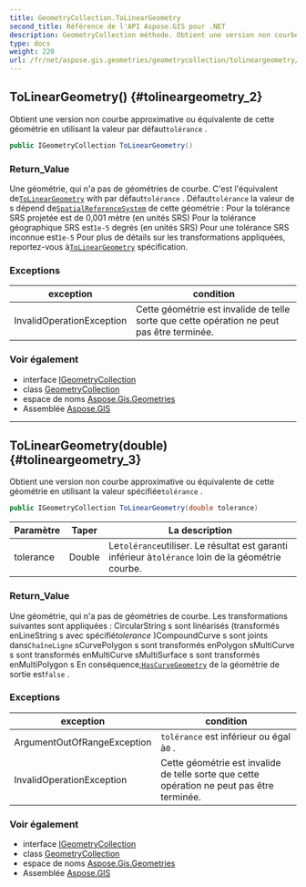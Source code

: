 ```yaml
---
title: GeometryCollection.ToLinearGeometry
second_title: Référence de l'API Aspose.GIS pour .NET
description: GeometryCollection méthode. Obtient une version non courbe approximative ou équivalente de cette géométrie en utilisant la valeur par défauttolérance .
type: docs
weight: 220
url: /fr/net/aspose.gis.geometries/geometrycollection/tolineargeometry/
---
```

## ToLinearGeometry() {#tolineargeometry_2}

Obtient une version non courbe approximative ou équivalente de cette géométrie en utilisant la valeur par défaut`tolérance` .

```csharp
public IGeometryCollection ToLinearGeometry()
```

### Return_Value

Une géométrie, qui n'a pas de géométries de courbe. C'est l'équivalent de[`ToLinearGeometry`](../../igeometrycollection/tolineargeometry/) with par défaut`tolérance` . Défaut`tolérance` la valeur de s dépend de[`SpatialReferenceSystem`](../../../aspose.gis.spatialreferencing/spatialreferencesystem/) de cette géométrie :  Pour la tolérance SRS projetée est de 0,001 mètre (en unités SRS) Pour la tolérance géographique SRS est`1e-5` degrés (en unités SRS) Pour une tolérance SRS inconnue est`1e-5` Pour plus de détails sur les transformations appliquées, reportez-vous à[`ToLinearGeometry`](../../igeometrycollection/tolineargeometry/) spécification.

### Exceptions

| exception | condition |
| --- | --- |
| InvalidOperationException | Cette géométrie est invalide de telle sorte que cette opération ne peut pas être terminée. |

### Voir également

* interface [IGeometryCollection](../../igeometrycollection/)
* class [GeometryCollection](../)
* espace de noms [Aspose.Gis.Geometries](../../geometrycollection/)
* Assemblée [Aspose.GIS](../../../)

---

## ToLinearGeometry(double) {#tolineargeometry_3}

Obtient une version non courbe approximative ou équivalente de cette géométrie en utilisant la valeur spécifiée`tolérance` .

```csharp
public IGeometryCollection ToLinearGeometry(double tolerance)
```

| Paramètre | Taper | La description |
| --- | --- | --- |
| tolerance | Double | Le`tolérance`utiliser. Le résultat est garanti inférieur à`tolérance` loin de la géométrie courbe. |

### Return_Value

Une géométrie, qui n'a pas de géométries de courbe. Les transformations suivantes sont appliquées : CircularString s sont linéarisés (transformés enLineString s avec spécifié*tolerance* )CompoundCurve s sont joints dans`ChaîneLigne` sCurvePolygon s sont transformés enPolygon sMultiCurve s sont transformés enMultiCurve sMultiSurface s sont transformés enMultiPolygon s En conséquence,[`HasCurveGeometry`](../../igeometry/hascurvegeometry/) de la géométrie de sortie est`false` .

### Exceptions

| exception | condition |
| --- | --- |
| ArgumentOutOfRangeException | `tolérance` est inférieur ou égal à`0` . |
| InvalidOperationException | Cette géométrie est invalide de telle sorte que cette opération ne peut pas être terminée. |

### Voir également

* interface [IGeometryCollection](../../igeometrycollection/)
* class [GeometryCollection](../)
* espace de noms [Aspose.Gis.Geometries](../../geometrycollection/)
* Assemblée [Aspose.GIS](../../../)


